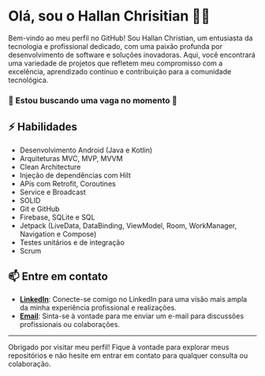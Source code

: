 # Olá, sou o Hallan Chrisitian 👨‍💻

Bem-vindo ao meu perfil no GitHub! Sou Hallan Christian, um entusiasta da tecnologia e profissional dedicado, com uma paixão profunda por desenvolvimento de software e soluções inovadoras. Aqui, você encontrará uma variedade de projetos que refletem meu compromisso com a excelência, aprendizado contínuo e contribuição para a comunidade tecnológica.

### 👀 Estou buscando uma vaga no momento 👀

## ⚡ Habilidades
- Desenvolvimento Android (Java e Kotlin)
- Arquiteturas MVC, MVP, MVVM
- Clean Architecture
- Injeção de dependências com Hilt
- APis com Retrofit, Coroutines
- Service e Broadcast
- SOLID
- Git e GitHub
- Firebase, SQLite e SQL
- Jetpack (LiveData, DataBinding, ViewModel, Room, WorkManager, Navigation e Compose)
- Testes unitários e de integração
- Scrum

## 📫 Entre em contato
- **[LinkedIn](https://www.linkedin.com/in/hallan-christian/)**: Conecte-se comigo no LinkedIn para uma visão mais ampla da minha experiência profissional e realizações.
- **[Email](mailto:hallancma@gmail.com)**: Sinta-se à vontade para me enviar um e-mail para discussões profissionais ou colaborações.

---

Obrigado por visitar meu perfil! Fique à vontade para explorar meus repositórios e não hesite em entrar em contato para qualquer consulta ou colaboração.
